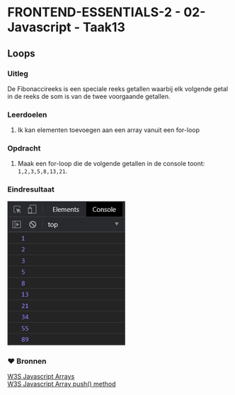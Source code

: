 # FRONTEND-ESSENTIALS-2 - 02-Javascript - Taak13

## Loops

### Uitleg

De Fibonaccireeks is een speciale reeks getallen waarbij elk volgende getal in de reeks de som is van de twee voorgaande getallen. 

### Leerdoelen

1. Ik kan elementen toevoegen aan een array vanuit een for-loop 

### Opdracht

1. Maak een for-loop die de volgende getallen in de console toont: `1,2,3,5,8,13,21`.

### Eindresultaat

![](img/eindresultaat-fibonacci.jpg)
### :heart: Bronnen

[W3S Javascript Arrays](https://www.w3schools.com/js/js_arrays.asp)  
[W3S Javascript Array push() method](https://www.w3schools.com/jsref/jsref_push.asp)